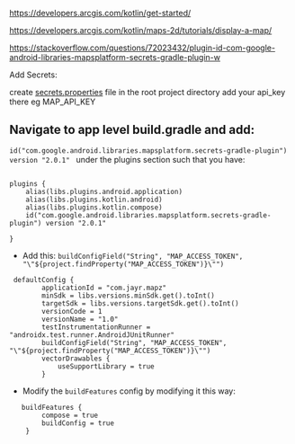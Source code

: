 https://developers.arcgis.com/kotlin/get-started/

https://developers.arcgis.com/kotlin/maps-2d/tutorials/display-a-map/

https://stackoverflow.com/questions/72023432/plugin-id-com-google-android-libraries-mapsplatform-secrets-gradle-plugin-w


Add Secrets: 

create [secrets.properties](secrets.properties) file in the root project directory
add your api_key there eg MAP_API_KEY

Navigate to app level build.gradle and add:
- 
`id("com.google.android.libraries.mapsplatform.secrets-gradle-plugin") version "2.0.1" ` 
under the plugins section such that you have:


```agsl

plugins {
    alias(libs.plugins.android.application)
    alias(libs.plugins.kotlin.android)
    alias(libs.plugins.kotlin.compose)
    id("com.google.android.libraries.mapsplatform.secrets-gradle-plugin") version "2.0.1"

}
```

- Add this: `buildConfigField("String", "MAP_ACCESS_TOKEN", "\"${project.findProperty("MAP_ACCESS_TOKEN")}\"")`

```agsl
 defaultConfig {
        applicationId = "com.jayr.mapz"
        minSdk = libs.versions.minSdk.get().toInt()
        targetSdk = libs.versions.targetSdk.get().toInt()
        versionCode = 1
        versionName = "1.0"
        testInstrumentationRunner = "androidx.test.runner.AndroidJUnitRunner"
        buildConfigField("String", "MAP_ACCESS_TOKEN", "\"${project.findProperty("MAP_ACCESS_TOKEN")}\"")
        vectorDrawables {
            useSupportLibrary = true
        }

```

- Modify the `buildFeatures` config by modifying it this way: 
```agsl
   buildFeatures {
        compose = true
        buildConfig = true
    }
```


